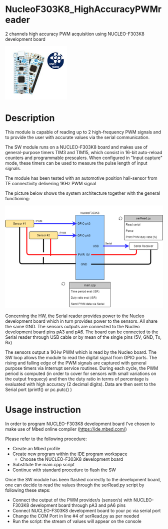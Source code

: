 # NucleoF303K8_HighAccuracyPWMreader
2 channels high accuracy PWM acquisition using NUCLEO-F303K8 development board

![](/Images/Nucleo.PNG) 

# Description 
This module is capable of reading up to 2 high-frequency PWM signals and to provide the user with accurate values via the serial communication. 

The SW module runs on a NUCLEO-F303K8 board and makes use of general-purpose timers TIM3 and TIM15, which consist in 16-bit auto-reload counters and programmable prescalers. 
When configured in "Input capture" mode, these timers can be used to measure the pulse length of input signals. 

The module has been tested with an automotive position hall-sensor from TE connectivity delivering 1KHz PWM signal

The picture below shows the system architecture together with the general functioning: 

![](/Images/Diagram.PNG) 

Concerning the HW, the Serial reader provides power to the Nucleo development board which in turn provides power to the sensors. All share the same GND.  The sensors outputs are connected to the Nucleo development board pins pA3 and pA6. The board can be connected to the Serial reader through USB cable or by mean of the single pins (5V, GND, Tx, Rx)

The sensors output a 1KHw PWM which is read by the Nucleo board. The SW loop allows the module to read the digital signal from GPIO ports. The rising and falling edge of the PWM signals are captured with general purpose timers via Interrupt service routines. During each cycle, the PWM period is computed (in order to cover for sensors with small variations on the output frequecy) and then the duty ratio in terms of percentage is evaluated with high accuracy (2 decimal digits). Data are then sent to the Serial port (printf() or pc.putc() )

# Usage instruction
In order to program NUCLEO-F303K8 development board I've chosen to make use of Mbed online compiler (https://ide.mbed.com/)

Please refer to the following procedure: 
* Create an Mbed profile
* Create new program within the IDE program workspace
  * Choose the  NUCLEO-F303K8 development board
* Substitute the main.cpp script
* Continue with standard procedure to flash the SW

Once the SW module has been flashed correctly to the development board, one can decide to read the values through the serRead.py script by following these steps:
* Connect the output of the PWM provider/s (sensor/s) with NUCLEO-F303K8 development board through pA3 and pA6 pins
* Connect NUCLEO-F303K8 development board to your pc via serial port
* Change the COM Port in line #4 of serRead.py as per needed
* Run the script: the stream of values will appear on the console
